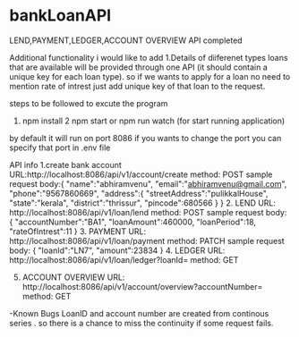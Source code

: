 # bankLoanAPI

LEND,PAYMENT,LEDGER,ACCOUNT OVERVIEW API completed


Additional functionality i would like to add
1.Details of diiferenet types loans that are available will be provided through one API (it should contain a unique key for each loan type).
so if we wants to apply for a loan no need to mention rate of intrest just add unique key of that loan to the request.

steps to be followed to excute the program

1. npm install
2 npm start or npm run watch (for start running application)

by default it will run on port 8086
if you wants to change the port you can specify that port in .env file

API info
1.create bank account
URL:http://localhost:8086/api/v1/account/create
method: POST
sample request body:{
                          "name":"abhiramvenu",
                          "email":"abhiramvenu@gmail.com",
                          "phone":"9567860669",
                          "address":{
                              "streetAddress":"pulikkalHouse",
                              "state":"kerala",
                              "district":"thrissur",
                              "pincode":680566 
                          }
                      }
2. LEND
URL: http://localhost:8086/api/v1/loan/lend
method: POST
sample request body: {
                        "accountNumber":"BA1",
                        "loanAmount":460000,
                        "loanPeriod":18,
                        "rateOfIntrest":11
                    }
3. PAYMENT
URL: http://localhost:8086/api/v1/loan/payment
method: PATCH
sample request body: {
                          "loanId":"LN7",
                          "amount":23834
                      }
4. LEDGER
URL: http://localhost:8086/api/v1/loan/ledger?loanId=<loanID>
method: GET

5. ACCOUNT OVERVIEW
URL: http://localhost:8086/api/v1/account/overview?accountNumber=<accountNumber>
method: GET



-Known Bugs
LoanID and account number are created from continous series . so there is a chance to miss the continuity if some request fails.
